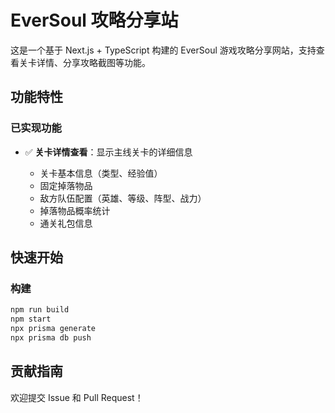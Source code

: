 # EverSoul 攻略分享站

这是一个基于 Next.js + TypeScript 构建的 EverSoul 游戏攻略分享网站，支持查看关卡详情、分享攻略截图等功能。

## 功能特性

### 已实现功能

- ✅ **关卡详情查看**：显示主线关卡的详细信息

  - 关卡基本信息（类型、经验值）
  - 固定掉落物品
  - 敌方队伍配置（英雄、等级、阵型、战力）
  - 掉落物品概率统计
  - 通关礼包信息

## 快速开始

### 构建

```bash
npm run build
npm start
npx prisma generate
npx prisma db push
```

## 贡献指南

欢迎提交 Issue 和 Pull Request！
